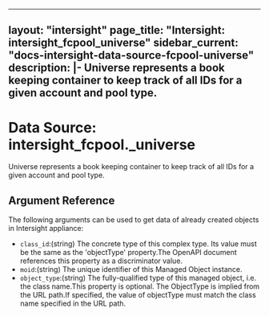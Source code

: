 
---
layout: "intersight"
page_title: "Intersight: intersight_fcpool_universe"
sidebar_current: "docs-intersight-data-source-fcpool-universe"
description: |-
Universe represents a book keeping container to keep track of all IDs for a given account and pool type.
---

# Data Source: intersight_fcpool._universe
Universe represents a book keeping container to keep track of all IDs for a given account and pool type.
## Argument Reference
The following arguments can be used to get data of already created objects in Intersight appliance:
* `class_id`:(string) The concrete type of this complex type. Its value must be the same as the 'objectType' property.The OpenAPI document references this property as a discriminator value. 
* `moid`:(string) The unique identifier of this Managed Object instance. 
* `object_type`:(string) The fully-qualified type of this managed object, i.e. the class name.This property is optional. The ObjectType is implied from the URL path.If specified, the value of objectType must match the class name specified in the URL path. 
